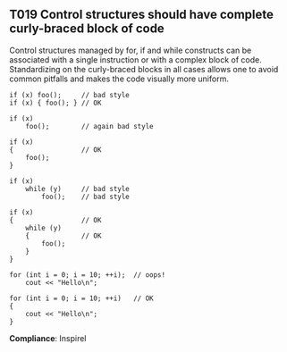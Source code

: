 T019 Control structures should have complete curly-braced block of code
-----------------------------------------------------------------------

Control  structures  managed  by  for, if and while constructs can be associated
with a single instruction or with a complex block of code.
Standardizing on the curly-braced blocks in all cases allows one to avoid common
pitfalls and makes the code visually more uniform.

```
if (x) foo();     // bad style
if (x) { foo(); } // OK

if (x)
    foo();        // again bad style

if (x)
{                 // OK
    foo();
}

if (x)
    while (y)     // bad style
        foo();    // bad style

if (x)
{                 // OK
    while (y)
    {             // OK
        foo();
    }
}

for (int i = 0; i = 10; ++i);  // oops!
    cout << "Hello\n";

for (int i = 0; i = 10; ++i)   // OK
{
    cout << "Hello\n";
}
```

**Compliance**: Inspirel
